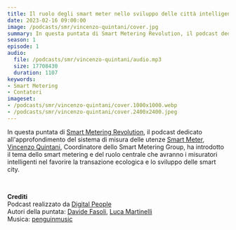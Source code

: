 ```yaml
---
title: Il ruolo degli smart meter nello sviluppo delle città intelligenti
date: 2023-02-16 09:00:00
image: /podcasts/smr/vincenzo-quintani/cover.jpg
summary: In questa puntata di Smart Metering Revolution, il podcast dedicato all'approfondimento del sistema di misura delle utenze Smart Meter, Vincenzo Quintani, Coordinatore dello Smart Metering Group, ha introdotto il tema dello smart metering e del ruolo centrale che avranno i misuratori intelligenti nel favorire la transazione ecologica e lo sviluppo delle smart city.
season: 1
episode: 1
audio:
  file: /podcasts/smr/vincenzo-quintani/audio.mp3
  size: 17708430
  duration: 1107
keywords:
- Smart Metering
- Contatori
imageset:
- /podcasts/smr/vincenzo-quintani/cover.1000x1000.webp
- /podcasts/smr/vincenzo-quintani/cover.2400x2400.jpeg
---
```


In questa puntata di [Smart Metering Revolution](https://www.innovabilitycircle.com/suom-2023/), il podcast dedicato all'approfondimento del sistema di misura delle utenze [Smart Meter](https://smg-anie.it/), [Vincenzo Quintani](https://www.linkedin.com/in/vincenzo-quintani-457990b9), Coordinatore dello Smart Metering Group, ha introdotto il tema dello smart metering e del ruolo centrale che avranno i misuratori intelligenti nel favorire la transazione ecologica e lo sviluppo delle smart city.

<br>

**Crediti**<br>
Podcast realizzato da [Digital People](https://w3id.org/digitalpeople)<br>
Autori della puntata: [Davide Fasoli](https://www.linkedin.com/in/davide-fasoli-2b3246179/), [Luca Martinelli](https://www.linkedin.com/in/luca-martinelli/)<br>
Musica: [penguinmusic](https://pixabay.com/users/penguinmusic-24940186/)